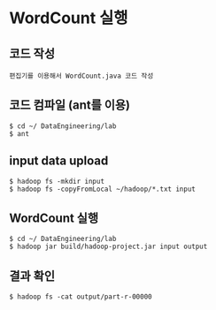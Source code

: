 # WordCount 실행
## 코드 작성
```
편집기를 이용해서 WordCount.java 코드 작성
```
## 코드 컴파일 (ant를 이용)
```
$ cd ~/ DataEngineering/lab
$ ant
```
## input data upload
```
$ hadoop fs -mkdir input
$ hadoop fs -copyFromLocal ~/hadoop/*.txt input
```
## WordCount 실행
```
$ cd ~/ DataEngineering/lab
$ hadoop jar build/hadoop-project.jar input output
```
## 결과 확인
```
$ hadoop fs -cat output/part-r-00000
```
